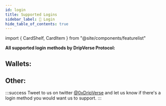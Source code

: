```yaml
---
id: login
title: Supported Logins
sidebar_label: 🔐 Login
hide_table_of_contents: true
---
```

import { CardShelf, CardItem } from "@site/components/featurelist"

**All supported login methods by DripVerse Protocol:**

## Wallets:
<CardShelf>
    <CardItem image="https://i.imgur.com/mDt0Lpp.jpg" title="Metamask" />
    <CardItem image="https://wallet.dripverse.org/images/logo.svg" title="Drip Wallet" />
</CardShelf>

## Other:
<CardShelf>
    <CardItem image="https://cryptodailycdn.ams3.cdn.digitaloceanspaces.com/unstoppable-domains-podcasst.jpg" title="Unstoppable Domains" />
    <CardItem image="https://e0.pxfuel.com/wallpapers/974/611/desktop-wallpaper-google-logo-black-background-dark-logo.jpg" title="Google" />
</CardShelf>

:::success
Tweet to us on twitter [@0xDripVerse](https://twitter.com/0xDripVerse) and let us know if there's a login method you would want us to support.
:::
